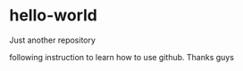 # hello-world
Just another repository


following instruction to learn how to use github. Thanks guys
